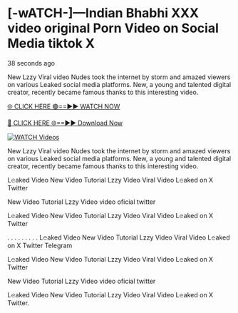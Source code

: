# [-wATCH-]—Indian Bhabhi XXX video original Porn Video on Social Media tiktok X

38 seconds ago

New Lzzy  Viral video Nudes took the internet by storm and amazed viewers on various Leaked social media platforms. New, a young and talented digital creator, recently became famous thanks to this interesting video.

[🌐 CLICK HERE 🟢==►► WATCH NOW](https://t.co/CsbdxKwbQM)

[🔴 CLICK HERE 🌐==►► Download Now](https://t.co/CsbdxKwbQM)

[![WATCH Videos](https://i.imgur.com/RPj6FCy.gif)](https://t.co/CsbdxKwbQM)

New Lzzy  Viral video Nudes took the internet by storm and amazed viewers on various Leaked social media platforms. New, a young and talented digital creator, recently became famous thanks to this interesting video.

L𝚎aked Video New Video Tutorial Lzzy  Video Viral Video L𝚎aked on X Twitter

New Video Tutorial Lzzy  Video video oficial twitter

L𝚎aked Video New Video Tutorial Lzzy  Video Viral Video L𝚎aked on X Twitter

. . . . . . . . . L𝚎aked Video New Video Tutorial Lzzy  Video Viral Video L𝚎aked on X Twitter Telegram

L𝚎aked Video New Video Tutorial Lzzy  Video Viral Video L𝚎aked on X Twitter

New Video Tutorial Lzzy  Video video oficial twitter

L𝚎aked Video New Video Tutorial Lzzy  Video Viral Video L𝚎aked on X Twitter.
